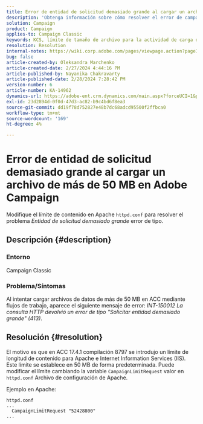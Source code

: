 ```yaml
---
title: Error de entidad de solicitud demasiado grande al cargar un archivo de más de 50 MB en Adobe Campaign
description: 'Obtenga información sobre cómo resolver el error de campaña: entidad de solicitud demasiado grande. Modifique el límite de contenido en el archivo Apache httpd.conf.'
solution: Campaign
product: Campaign
applies-to: Campaign Classic
keywords: KCS, límite de tamaño de archivo para la actividad de carga de datos (archivo), entidad de solicitud demasiado grande, CampaignLimitRequest
resolution: Resolution
internal-notes: https://wiki.corp.adobe.com/pages/viewpage.action?pageId=1423015339#ACC-Apache/Tomcat/IIS-WhatisthefilesizelimitforDataloading(file)activity?
bug: false
article-created-by: Oleksandra Marchenko
article-created-date: 2/27/2024 4:44:16 PM
article-published-by: Nayanika Chakravarty
article-published-date: 2/28/2024 7:28:42 PM
version-number: 6
article-number: KA-14962
dynamics-url: https://adobe-ent.crm.dynamics.com/main.aspx?forceUCI=1&pagetype=entityrecord&etn=knowledgearticle&id=d374466b-8fd5-ee11-9079-6045bd006b3d
exl-id: 23d2894d-0f0d-47d3-ac82-b9c4bd6f8ea3
source-git-commit: dd19f78d752827e48b7dc68adcd95500f2ffbca0
workflow-type: tm+mt
source-wordcount: '169'
ht-degree: 4%

---
```


# Error de entidad de solicitud demasiado grande al cargar un archivo de más de 50 MB en Adobe Campaign


Modifique el límite de contenido en Apache `httpd.conf` para resolver el problema *Entidad de solicitud demasiado grande* error de tipo.

## Descripción {#description}


### <b>Entorno</b>

Campaign Classic

### <b>Problema/Síntomas</b>

Al intentar cargar archivos de datos de más de 50 MB en ACC mediante flujos de trabajo, aparece el siguiente mensaje de error: *INT-150012 La consulta HTTP devolvió un error de tipo &quot;Solicitar entidad demasiado grande&quot; (413)*.


## Resolución {#resolution}


El motivo es que en ACC 17.4.1 compilación 8797 se introdujo un límite de longitud de contenido para Apache e Internet Information Services (IIS). Este límite se establece en 50 MB de forma predeterminada. Puede modificar el límite cambiando la variable `CampaignLimitRequest` valor en `httpd.conf` Archivo de configuración de Apache.

Ejemplo en Apache:


```
httpd.conf
...
  CampaignLimitRequest "52428800"
...
```
